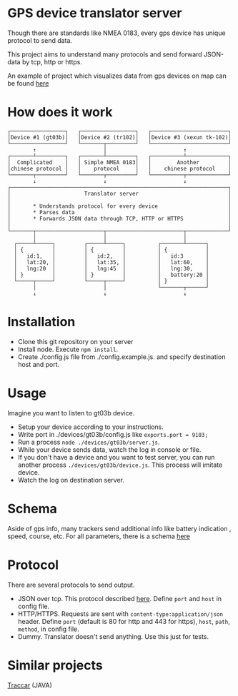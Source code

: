 # GPS device translator server

Though there are standards like NMEA 0183, every gps device has unique protocol to send data.

This project aims to understand many protocols and send forward JSON-data by tcp, http or https.

An example of project which visualizes data from gps devices on map can be found
[here](https://github.com/vinograd19/gps-web-tracker)


# How does it work

```
┌─────────────────┐   ┌─────────────────┐   ┌────────────────────────┐
│Device #1 (gt03b)│   │Device #2 (tr102)│   │Device #3 (xexun tk-102)│
└─────────────────┘   └───────┬─────────┘   └────────────────────────┘
        ↑                     │                        ↑
┌───────┴─────────┐   ┌───────┴─────────┐   ┌──────────┴─────────────┐
│  Complicated    │   │ Simple NMEA 0183│   │        Another         │
│chinese protocol │   │    protocol     │   │    chinese protocol    │
└───────┬─────────┘   └───────┬─────────┘   └──────────┬─────────────┘
        ↓                     ↓                        ↓
┌────────────────────────────────────────────────────────────────────┐
│                       Translator server                            │
│                                                                    │
│       * Understands protocol for every device                      │
│       * Parses data                                                │
│       * Forwards JSON data through TCP, HTTP or HTTPS              │
│                                                                    │
└───────┬─────────────────────┬────────────────────────┬─────────────┘
        │                     │                        │
  ┌─────┴─────┐         ┌─────┴─────┐          ┌───────┴──────┐
  │ {         │         │ {         │          │ {            │
  │   id:1,   │         │   id:2,   │          │   id:3       │
  │   lat:20, │         │   lat:35, │          │   lat:60,    │
  │   lng:20  │         │   lng:45  │          │   lng:30,    │
  │ }         │         │ }         │          │   battery:20 │
  └─────┬─────┘         └─────┬─────┘          │ }            │
        │                     │                └───────┬──────┘
        ↓                     ↓                        ↓

```

# Installation

* Clone this git repository on your server
* Install node. Execute `npm install`.
* Create ./config.js file from ./config.example.js. and specify destination host and port.

# Usage

Imagine you want to listen to gt03b device.

* Setup your device according to your instructions.
* Write port in ./devices/gt03b/config.js like `exports.port = 9103;`
* Run a process `node ./devices/gt03b/server.js`.
* While your device sends data, watch the log in console or file.
* If you don't have a device and you want to test server, you can run another process `./devices/gt03b/device.js`. This
process will imitate device.
* Watch the log on destination server.

# Schema

Aside of gps info, many trackers send additional info like battery indication , speed, course, etc.
For all parameters, there is a schema [here](https://github.com/vinograd19/gps-devices/blob/master/schema.json)

# Protocol

There are several protocols to send output.

* JSON over tcp. This protocol described [here](https://github.com/turn/json-over-tcp).
Define `port` and `host` in config file.
* HTTP/HTTPS. Requests are sent with `content-type:application/json` header.
Define `port` (default is 80 for http and 443 for https), `host`, `path`, `method`,  in config file.
* Dummy. Translator doesn't send anything. Use this just for tests.

# Similar projects

[Traccar](https://github.com/tananaev/traccar) (JAVA)
